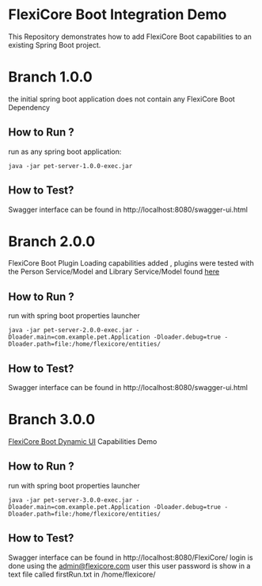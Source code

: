 # FlexiCore Boot Integration Demo

This Repository demonstrates how to add FlexiCore Boot capabilities to an existing Spring Boot project.


# Branch 1.0.0
 the initial spring boot application does not contain any FlexiCore Boot Dependency
 ## How to Run ?
run as any spring boot application:

    java -jar pet-server-1.0.0-exec.jar
 ## How to Test?
 Swagger interface can be found in http://localhost:8080/swagger-ui.html


# Branch 2.0.0
FlexiCore Boot Plugin Loading capabilities added , plugins were tested with the Person Service/Model and Library Service/Model found [here](https://github.com/wizzdi/FlexiCore-Examples)
 ## How to Run ?
run with spring boot properties launcher

    java -jar pet-server-2.0.0-exec.jar -Dloader.main=com.example.pet.Application -Dloader.debug=true -Dloader.path=file:/home/flexicore/entities/
 ## How to Test?
 Swagger interface can be found in http://localhost:8080/swagger-ui.html
 
# Branch 3.0.0
[FlexiCore Boot Dynamic UI](https://support.wizzdi.com/#dynamic-user-interface) Capabilities Demo
 ## How to Run ?
run with spring boot properties launcher

    java -jar pet-server-3.0.0-exec.jar -Dloader.main=com.example.pet.Application -Dloader.debug=true -Dloader.path=file:/home/flexicore/entities/
 ## How to Test?
 Swagger interface can be found in http://localhost:8080/FlexiCore/
 login is done using the admin@flexicore.com user this user password is show in a text file called firstRun.txt in /home/flexicore/
